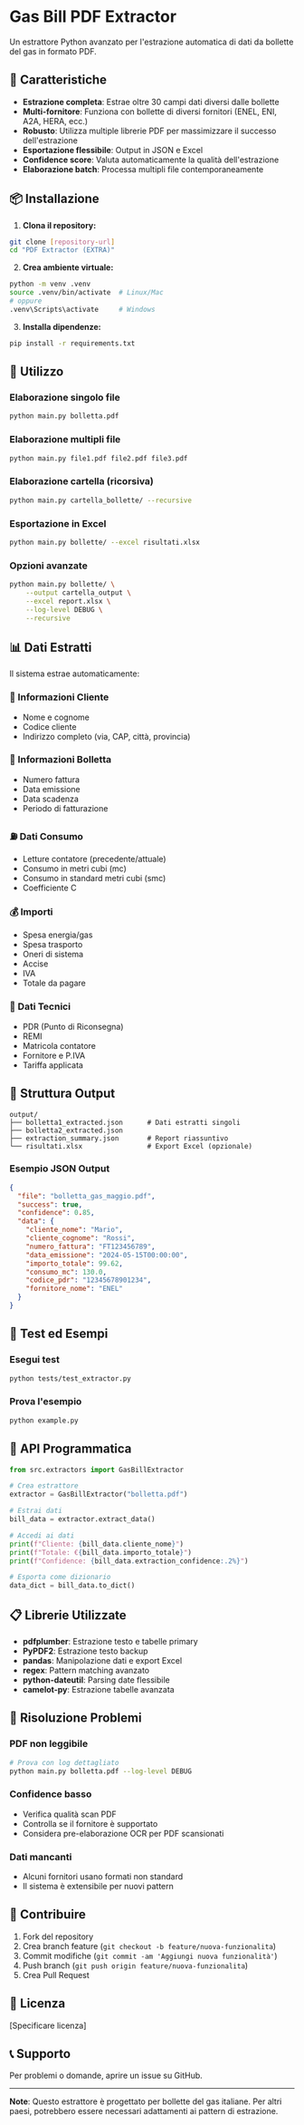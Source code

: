 # Gas Bill PDF Extractor

Un estrattore Python avanzato per l'estrazione automatica di dati da bollette del gas in formato PDF.

## 🚀 Caratteristiche

- **Estrazione completa**: Estrae oltre 30 campi dati diversi dalle bollette
- **Multi-fornitore**: Funziona con bollette di diversi fornitori (ENEL, ENI, A2A, HERA, ecc.)
- **Robusto**: Utilizza multiple librerie PDF per massimizzare il successo dell'estrazione
- **Esportazione flessibile**: Output in JSON e Excel
- **Confidence score**: Valuta automaticamente la qualità dell'estrazione
- **Elaborazione batch**: Processa multipli file contemporaneamente

## 📦 Installazione

1. **Clona il repository:**
```bash
git clone [repository-url]
cd "PDF Extractor (EXTRA)"
```

2. **Crea ambiente virtuale:**
```bash
python -m venv .venv
source .venv/bin/activate  # Linux/Mac
# oppure
.venv\Scripts\activate     # Windows
```

3. **Installa dipendenze:**
```bash
pip install -r requirements.txt
```

## 🔧 Utilizzo

### Elaborazione singolo file
```bash
python main.py bolletta.pdf
```

### Elaborazione multipli file
```bash
python main.py file1.pdf file2.pdf file3.pdf
```

### Elaborazione cartella (ricorsiva)
```bash
python main.py cartella_bollette/ --recursive
```

### Esportazione in Excel
```bash
python main.py bollette/ --excel risultati.xlsx
```

### Opzioni avanzate
```bash
python main.py bollette/ \
    --output cartella_output \
    --excel report.xlsx \
    --log-level DEBUG \
    --recursive
```

## 📊 Dati Estratti

Il sistema estrae automaticamente:

### 👤 Informazioni Cliente
- Nome e cognome
- Codice cliente
- Indirizzo completo (via, CAP, città, provincia)

### 🧾 Informazioni Bolletta
- Numero fattura
- Data emissione
- Data scadenza
- Periodo di fatturazione

### ⛽ Dati Consumo
- Letture contatore (precedente/attuale)
- Consumo in metri cubi (mc)
- Consumo in standard metri cubi (smc)
- Coefficiente C

### 💰 Importi
- Spesa energia/gas
- Spesa trasporto
- Oneri di sistema
- Accise
- IVA
- Totale da pagare

### 🏢 Dati Tecnici
- PDR (Punto di Riconsegna)
- REMI
- Matricola contatore
- Fornitore e P.IVA
- Tariffa applicata

## 📁 Struttura Output

```
output/
├── bolletta1_extracted.json      # Dati estratti singoli
├── bolletta2_extracted.json
├── extraction_summary.json       # Report riassuntivo
└── risultati.xlsx                # Export Excel (opzionale)
```

### Esempio JSON Output
```json
{
  "file": "bolletta_gas_maggio.pdf",
  "success": true,
  "confidence": 0.85,
  "data": {
    "cliente_nome": "Mario",
    "cliente_cognome": "Rossi",
    "numero_fattura": "FT123456789",
    "data_emissione": "2024-05-15T00:00:00",
    "importo_totale": 99.62,
    "consumo_mc": 130.0,
    "codice_pdr": "12345678901234",
    "fornitore_nome": "ENEL"
  }
}
```

## 🧪 Test ed Esempi

### Esegui test
```bash
python tests/test_extractor.py
```

### Prova l'esempio
```bash
python example.py
```

## 🔧 API Programmatica

```python
from src.extractors import GasBillExtractor

# Crea estrattore
extractor = GasBillExtractor("bolletta.pdf")

# Estrai dati
bill_data = extractor.extract_data()

# Accedi ai dati
print(f"Cliente: {bill_data.cliente_nome}")
print(f"Totale: €{bill_data.importo_totale}")
print(f"Confidence: {bill_data.extraction_confidence:.2%}")

# Esporta come dizionario
data_dict = bill_data.to_dict()
```

## 📋 Librerie Utilizzate

- **pdfplumber**: Estrazione testo e tabelle primary
- **PyPDF2**: Estrazione testo backup
- **pandas**: Manipolazione dati e export Excel
- **regex**: Pattern matching avanzato
- **python-dateutil**: Parsing date flessibile
- **camelot-py**: Estrazione tabelle avanzata

## 🐛 Risoluzione Problemi

### PDF non leggibile
```bash
# Prova con log dettagliato
python main.py bolletta.pdf --log-level DEBUG
```

### Confidence basso
- Verifica qualità scan PDF
- Controlla se il fornitore è supportato
- Considera pre-elaborazione OCR per PDF scansionati

### Dati mancanti
- Alcuni fornitori usano formati non standard
- Il sistema è extensibile per nuovi pattern

## 🤝 Contribuire

1. Fork del repository
2. Crea branch feature (`git checkout -b feature/nuova-funzionalita`)
3. Commit modifiche (`git commit -am 'Aggiungi nuova funzionalità'`)
4. Push branch (`git push origin feature/nuova-funzionalita`)
5. Crea Pull Request

## 📝 Licenza

[Specificare licenza]

## 📞 Supporto

Per problemi o domande, aprire un issue su GitHub.

---

**Note**: Questo estrattore è progettato per bollette del gas italiane. Per altri paesi, potrebbero essere necessari adattamenti ai pattern di estrazione.